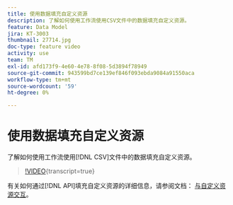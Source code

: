 ```yaml
---
title: 使用数据填充自定义资源
description: 了解如何使用工作流使用CSV文件中的数据填充自定义资源。
feature: Data Model
jira: KT-3003
thumbnail: 27714.jpg
doc-type: feature video
activity: use
team: TM
exl-id: afd173f9-4e60-4e78-8f08-5d3894f78949
source-git-commit: 943599bd7ce139ef846f093ebda9084a91550aca
workflow-type: tm+mt
source-wordcount: '59'
ht-degree: 0%

---
```


# 使用数据填充自定义资源

了解如何使用工作流使用[!DNL CSV]文件中的数据填充自定义资源。

>[!VIDEO](https://video.tv.adobe.com/v/27714?learn=on){transcript=true}

有关如何通过[!DNL API]填充自定义资源的详细信息，请参阅文档： [与自定义资源交互](https://experienceleague.adobe.com/docs/campaign-standard/using/working-with-apis/interacting-with-custom-resources.html)。
